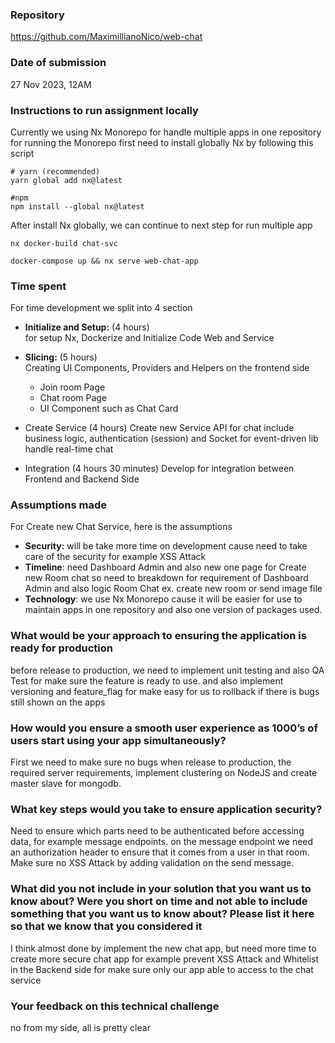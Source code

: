 ### Repository

https://github.com/MaximillianoNico/web-chat


### Date of submission

27 Nov 2023, 12AM

### Instructions to run assignment locally
Currently we using Nx Monorepo for handle multiple apps in one repository </br>
for running the Monorepo first need to install globally Nx by following this script
```
# yarn (recommended)
yarn global add nx@latest

#npm
npm install --global nx@latest
```

After install Nx globally, we can continue to next step for run multiple app
```
nx docker-build chat-svc

docker-compose up && nx serve web-chat-app
```

### Time spent
For time development we split into 4 section

- **Initialize and Setup:** (4 hours) <br />
for setup Nx, Dockerize and Initialize Code Web and Service

- **Slicing:** (5 hours) <br />
Creating UI Components, Providers and Helpers on the frontend side
  - Join room Page
  - Chat room Page
  - UI Component such as Chat Card

- Create Service (4 hours)
Create new Service API for chat include business logic, authentication (session) and Socket for event-driven lib handle real-time chat

- Integration (4 hours 30 minutes)
Develop for integration between Frontend and Backend Side

### Assumptions made
For Create new Chat Service, here is the assumptions
- **Security:** will be take more time on development cause need to take care of the security for example XSS Attack
- **Timeline**: need Dashboard Admin and also new one page for Create new Room chat so need to breakdown for requirement of Dashboard Admin and also logic Room Chat ex. create new room or send image file
- **Technology**: we use Nx Monorepo cause it will be easier for use to maintain apps in one repository and also one version of packages used.

### What would be your approach to ensuring the application is ready for production
before release to production, we need to implement unit testing and also QA Test for make sure the feature is ready to use. and also implement versioning and feature_flag for make easy for us to rollback if there is bugs still shown on the apps

### How would you ensure a smooth user experience as 1000’s of users start using your app simultaneously?
First we need to make sure no bugs when release to production, the required server requirements, implement clustering on NodeJS and create master slave for mongodb.

### What key steps would you take to ensure application security?
Need to ensure which parts need to be authenticated before accessing data, for example message endpoints. on the message endpoint we need an authorization header to ensure that it comes from a user in that room. 
Make sure no XSS Attack by adding validation on the send message.


### What did you not include in your solution that you want us to know about? Were you short on time and not able to include something that you want us to know about? Please list it here so that we know that you considered it 
I think almost done by implement the new chat app, but need more time to create more secure chat app for example prevent XSS Attack and Whitelist in the Backend side for make sure only our app able to access to the chat service

### Your feedback on this technical challenge
no from my side, all is pretty clear

